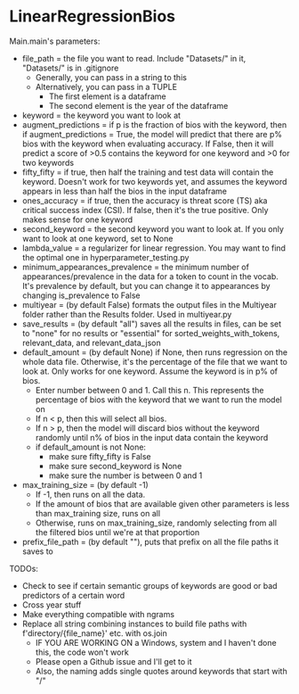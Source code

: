 # LinearRegressionBios

Main.main's parameters:
- file_path = the file you want to read. Include "Datasets/" in it, "Datasets/" is in .gitignore
  - Generally, you can pass in a string to this
  - Alternatively, you can pass in a TUPLE
    - The first element is a dataframe
    - The second element is the year of the dataframe
- keyword = the keyword you want to look at
- augment_predictions = if p is the fraction of bios with the keyword, then if augment_predictions = True, the model will predict that there are p% bios with the keyword when evaluating accuracy. If False, then it will predict a score of >0.5 contains the keyword for one keyword and >0 for two keywords
- fifty_fifty = if true, then half the training and test data will contain the keyword. Doesn't work for two keywords yet, and assumes the keyword appears in less than half the bios in the input dataframe
- ones_accuracy = if true, then the accuracy is threat score (TS) aka critical success index (CSI). If false, then it's the true positive. Only makes sense for one keyword
- second_keyword = the second keyword you want to look at. If you only want to look at one keyword, set to None
- lambda_value = a regularizer for linear regression. You may want to find the optimal one in hyperparameter_testing.py
- minimum_appearances_prevalence = the minimum number of appearances/prevalence in the data for a token to count in the vocab. It's prevalence by default, but you can change it to appearances by changing is_prevalence to False
- multiyear = (by default False) formats the output files in the Multiyear folder rather than the Results folder. Used in multiyear.py
- save_results = (by default "all") saves all the results in files, can be set to "none" for no results or "essential" for sorted_weights_with_tokens, relevant_data, and relevant_data_json
- default_amount = (by default None) if None, then runs regression on the whole data file. Otherwise, it's the percentage of the file that we want to look at. Only works for one keyword. Assume the keyword is in p% of bios.
  - Enter number between 0 and 1. Call this n. This represents the percentage of bios with the keyword that we want to run the model on
  - If n < p, then this will select all bios.
  - If n > p, then the model will discard bios without the keyword randomly until n% of bios in the input data contain the keyword
  - if default_amount is not None:
    - make sure fifty_fifty is False
    - make sure second_keyword is None
    - make sure the number is between 0 and 1
- max_training_size = (by default -1) 
  - If -1, then runs on all the data. 
  - If the amount of bios that are available given other parameters is less than max_training size, runs on all
  - Otherwise, runs on max_training_size, randomly selecting from all the filtered bios until we're at that proportion
- prefix_file_path = (by default ""), puts that prefix on all the file paths it saves to


TODOs:
- Check to see if certain semantic groups of keywords are good or bad predictors of a certain word
- Cross year stuff
- Make everything compatible with ngrams
- Replace all string combining instances to build file paths with f'directory/{file_name}' etc. with os.join
  - IF YOU ARE WORKING ON a Windows, system and I haven't done this, the code won't work
  - Please open a Github issue and I'll get to it
  - Also, the naming adds single quotes around keywords that start with "/"